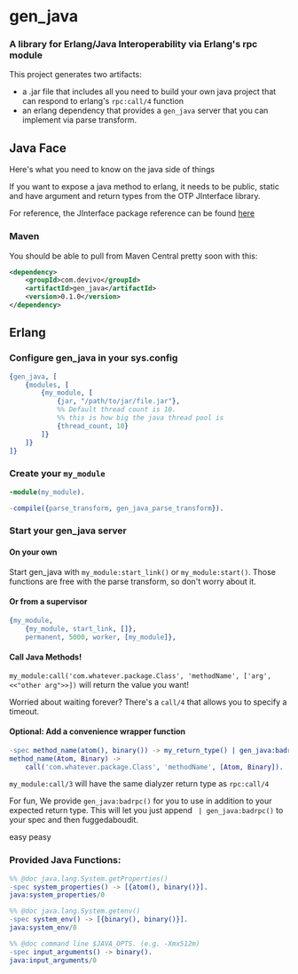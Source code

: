 gen_java
========

### A library for Erlang/Java Interoperability via Erlang's rpc module

This project generates two artifacts:
* a .jar file that includes all you need to build your own java project that can respond to erlang's `rpc:call/4` function
* an erlang dependency that provides a `gen_java` server that you can implement via parse transform.

## Java Face

Here's what you need to know on the java side of things

If you want to expose a java method to erlang, it needs to be public,
static and have argument and return types from the OTP JInterface
library.

For reference, the JInterface package reference can be found
[here](http://www.erlang.org/doc/apps/jinterface/java/com/ericsson/otp/erlang/package-summary.html)


### Maven

You should be able to pull from Maven Central pretty soon with this:

```xml
<dependency>
    <groupId>com.devivo</groupId>
    <artifactId>gen_java</artifactId>
    <version>0.1.0</version>
</dependency>
```

## Erlang

### Configure gen_java in your sys.config

```erlang
{gen_java, [
    {modules, [
        {my_module, [
            {jar, "/path/to/jar/file.jar"},
            %% Default thread count is 10.
            %% this is how big the java thread pool is
            {thread_count, 10}
        ]}
    ]}
]}
```

### Create your `my_module`

```erlang
-module(my_module).

-compile({parse_transform, gen_java_parse_transform}).
```

### Start your gen_java server

#### On your own

Start gen_java with `my_module:start_link()` or `my_module:start()`. Those functions are free with the parse transform, so don't worry about it.

#### Or from a supervisor

```erlang
{my_module,
    {my_module, start_link, []},
    permanent, 5000, worker, [my_module]},
```

#### Call Java Methods!

`my_module:call('com.whatever.package.Class', 'methodName', ['arg', <<"other arg">>])` will return the value you want!

Worried about waiting forever? There's a `call/4` that allows you to specify a timeout.

#### Optional: Add a convenience wrapper function

```erlang
-spec method_name(atom(), binary()) -> my_return_type() | gen_java:badrpc().
method_name(Atom, Binary) ->
    call('com.whatever.package.Class', 'methodName', [Atom, Binary]).
```

`my_module:call/3` will have the same dialyzer return type as `rpc:call/4`

For fun, We provide `gen_java:badrpc()` for you to use in addition to
your expected return type. This will let you just append ` |
gen_java:badrpc()` to your spec and then fuggedaboudit.


easy peasy

### Provided Java Functions:

```erlang
%% @doc java.lang.System.getProperties()
-spec system_properties() -> [{atom(), binary()}].
java:system_properties/0

%% @doc java.lang.System.getenv()
-spec system_env() -> [{binary(), binary()}].
java:system_env/0

%% @doc command line $JAVA_OPTS. (e.g. -Xmx512m)
-spec input_arguments() -> binary().
java:input_arguments/0

```
